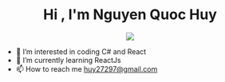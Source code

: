 <h1 align="center">Hi , I'm Nguyen Quoc Huy</h1>

<p align="center">
  <a href="https://github.com/DenverCoder1/readme-typing-svg">
    <img src="https://readme-typing-svg.herokuapp.com?color=F743BA&background=BC2F4100&center=true&lines=Full+Stack+Engineer;Always+learning+new+things"></a>
</p>

- 👀 I’m interested in coding C# and React
- 🌱 I’m currently learning ReactJs
- 📫 How to reach me huy27297@gmail.com

<!---
huy27/huy27 is a ✨ special ✨ repository because its `README.md` (this file) appears on your GitHub profile.
You can click the Preview link to take a look at your changes.
--->

